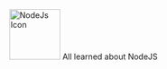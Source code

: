 <img src="https://upload.wikimedia.org/wikipedia/commons/d/d9/Node.js_logo.svg" width=90 alt="NodeJs Icon">
All learned about NodeJS
